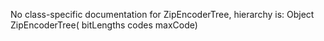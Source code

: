 No class-specific documentation for ZipEncoderTree, hierarchy is: 
Object
  ZipEncoderTree( bitLengths codes maxCode)
